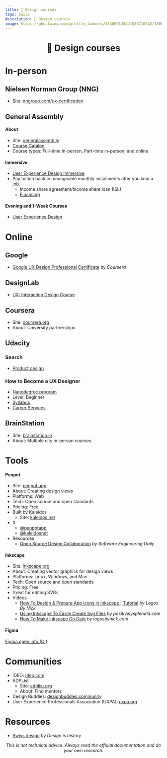 ```yaml
---
title: 🎨 Design courses
tags: build
description: 🎨 Design courses
image: https://pbs.twimg.com/profile_banners/3540691454/1535710532/1500x500
---
```


<h1 style="text-align: center;">🎨 Design courses</h1>

# In-person

## Nielsen Norman Group (NNG)

- Site: [nngroup.com/ux-certification](https://nngroup.com/ux-certification)

## General Assembly

#### About

- Site: [generalassemb.ly](https://generalassemb.ly)
- [Course Catalog](https://generalassemb.ly/browse)
- Course types: Full-time in-person, Part-time in-person, and online

#### Immersive

- [User Experience Design Immersive](https://generalassemb.ly/education/user-experience-design-immersive/new-york-city)
- Pay tuition back in manageable monthly installments after you land a job.
    - Income share agreement/Income share loan (ISL)
    - [Financing](https://generalassemb.ly/how-we-work/financing)

#### Evening and 1-Week Courses

- [User Experience Design](https://generalassemb.ly/education/user-experience-design/new-york-city)

# Online

## Google

- [Google UX Design Professional Certificate](https://www.coursera.org/google-certificates/ux-design-certificate) by *Coursera*

## DesignLab

- [UX: Interaction Design Course](https://designlab.com/interaction-design-course)

## Coursera

- Site: [coursera.org](https://www.coursera.org)
- About: University partnerships

## Udacity

### Search

- [Product design](https://www.udacity.com/courses/all?skill=Product%20Design)

### How to Become a UX Designer

- [Nanodegree program](https://www.udacity.com/course/ux-designer-nanodegree--nd578)
- Level: Beginner
- [Syllabus](https://d20vrrgs8k4bvw.cloudfront.net/documents/en-US/UX%2BDesigner%2BNanodegree%2BProgram%2BSyllabus.pdf)
- [Career Services](https://www.udacity.com/career-services/home)

## BrainStation

- Site: [brainstation.io](https://brainstation.io)
- About: Multiple city in-person courses

# Tools

#### Penpot

- Site: [penpot.app](https://penpot.app)
- About: Creating design views
- Platforms: Web
- Tech: Open source and open standards
- Pricing: Free
- Built by Kaleidos
    - Site: [kaleidos.net](https://kaleidos.net/)
- X
    - [@penpotapp](https://twitter.com/penpotapp)
    - [@kaleidosnet](https://twitter.com/kaleidosnet)
- Resources
    - [Open Source Design Collaboration](https://softwareengineeringdaily.com/2023/01/02/open-source-design-collaboration/) *by Software Engineering Daily*

#### Inkscape

- Site: [inkscape.org](https://inkscape.org)
- About: Creating vector graphics for design views
- Platforms: Linux, Windows, and Mac
- Tech: Open source and open standards
- Pricing: Free
- Great for editing SVGs
- Videos
    - [How To Design & Prepare App Icons in Inkscape | Tutorial](https://www.youtube.com/watch?v=r2Kv61cd2P4&t=184s) _by Logos By Nick_
    - [Using Inkscape To Easily Create Svg Files](https://www.positivelysplendid.com/using-inkscape-to-easily-create-svg-files/) _by positivelysplendid.com_
    - [How To Make Inkscape Go Dark](https://logosbynick.com/how-to-make-inkscape-go-dark/) _by logosbynick.com_

#### Figma

[Figma open info (OI)](https://docs.google.com/document/d/1-0KSRDfHjLvkzuYi-6Mb7aOPCl4V2ePGvjPA5Pj77Gs/edit#heading=h.b0ohp4ik4en0)

# Communities

- IDEO: [ideo.com](https://www.ideo.com)
- ADPList
    - Site: [adplist.org](https://adplist.org)
    - About: Find mentors
- Design Buddies: [designbuddies.community](https://www.designbuddies.community)
- User Experience Professionals Association (UXPA): [uxpa.org](https://uxpa.org)

# Resources

- [Swiss design](http://www.designishistory.com/home/swiss/) *by Design is history*

<p style="text-align: center; font-style: italic">This is not technical advice. Always read the official documentation and do your own research.</p>
